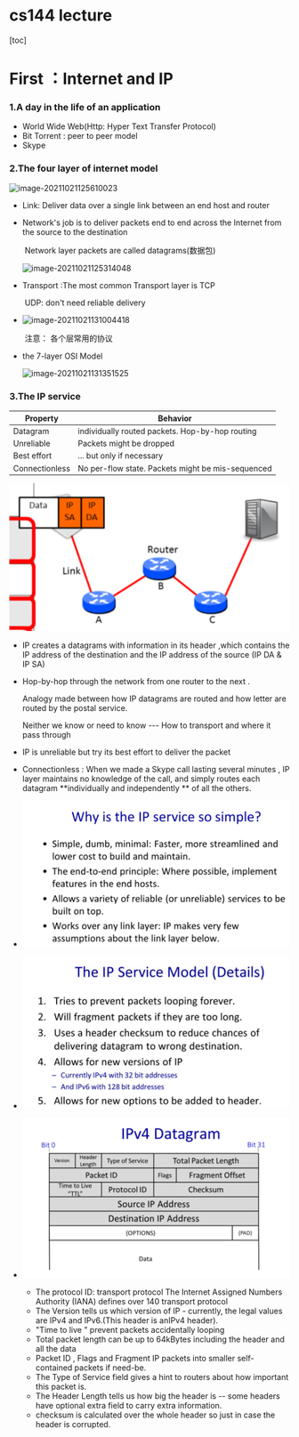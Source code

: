 # cs144 lecture

[toc]



# First ：Internet and IP

### 1.A day in the life of an application

- World Wide Web(Http: Hyper Text Transfer Protocol)
- Bit Torrent : peer to peer model 
- Skype



### 2.The four layer of internet model

![image-20211021125610023](F:\gitandhub\MyCSNotes\Notes\cs144-lecture\image-20211021125610023.png)

 - Link: Deliver data over a single link between an end host and router 

 - Network's job is to deliver packets end to end across the Internet from the source to the destination

   ​	Network layer packets are called datagrams(数据包)

   ![image-20211021125314048](F:\gitandhub\MyCSNotes\Notes\cs144-lecture\image-20211021125314048.png)

 - Transport :The most common Transport layer is TCP

   ​	UDP: don't  need reliable delivery

- ![image-20211021131004418](F:\gitandhub\MyCSNotes\Notes\cs144-lecture\image-20211021131004418.png)

  ​	注意： 各个层常用的协议

- the 7-layer OSI Model

  ![image-20211021131351525](F:\gitandhub\MyCSNotes\Notes\cs144-lecture\image-20211021131351525.png)

### 3.The IP service

| Property       | Behavior                                          |
| -------------- | ------------------------------------------------- |
| Datagram       | individually routed packets. Hop-by-hop routing   |
| Unreliable     | Packets might be dropped                          |
| Best effort    | ... but only if necessary                         |
| Connectionless | No per-flow state. Packets might be mis-sequenced |

![image-20211023162621561](cs144-lecture/image-20211023162621561.png)

- IP creates a datagrams with information in its header ,which contains the IP address of the destination and the IP address of the source (IP DA & IP SA)

- Hop-by-hop through the network from one router to the next .

  Analogy made between how IP datagrams are routed and how letter are routed by the postal service.  

  Neither we know or need to know --- How to transport and where it pass through 

- IP is unreliable but try its best effort to deliver the packet

- Connectionless : When we made a Skype call lasting several minutes , IP layer maintains no knowledge of the call, and simply routes each datagram **individually and independently ** of all the others.

- ![image-20211023165815483](cs144-lecture/image-20211023165815483.png)

- ![image-20211023171104866](cs144-lecture/image-20211023171104866.png)

- ![image-20211023172007797](cs144-lecture/image-20211023172007797.png)

   - The protocol ID: transport protocol 
     The Internet Assigned Numbers Authority (IANA) defines over 140 transport protocol
   - The Version tells us which version of IP - currently, the legal values are IPv4 and IPv6.(This header is  anIPv4 header).
   - "Time to live " prevent packets accidentally looping
   - Total packet length can be up to 64kBytes including the header and all the data
   - Packet ID , Flags and Fragment IP packets into smaller self-contained packets if need-be.
   - The Type of Service field gives a hint to routers about how important this packet is.
   - The Header Length tells us how big the header is -- some headers have optional extra field to carry extra information.
   - checksum is calculated over the whole header so just in case the header is corrupted.

  

